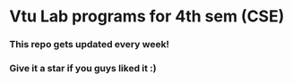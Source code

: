 
# Vtu Lab programs for 4th sem (CSE)
<h3>This repo gets updated every week!</h3>
<h3> Give it a star if you guys liked it :)</h3>
